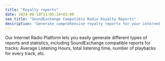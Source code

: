 ```yaml
---
title: "Royalty reports"
date: 2024-08-18T11:05:34+03:00
seo_title: "SoundExchange Compatible Radio Royalty Reports"
description: "Generate comprehensive royalty reports for your internet radio station, including SoundExchange compatible track statistics, listening hours, and playback counts."
---
```



Our Internet Radio Platform lets you easily generate different types of reports and statistics, including SoundExchange compatible reports for tracks: Average Listening Hours, total listening time, number of playbacks for every track, etc.

